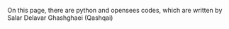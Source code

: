On this page, there are python and opensees codes, which are written by Salar Delavar Ghashghaei (Qashqai)
